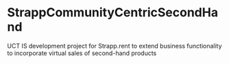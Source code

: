 # StrappCommunityCentricSecondHand
UCT IS development project for Strapp.rent to extend business functionality to incorporate virtual sales of second-hand products
